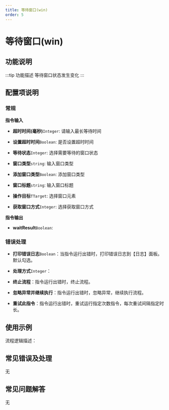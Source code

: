 ```yaml
---
title: 等待窗口(win)
order: 5
---
```


# 等待窗口(win)

## 功能说明

:::tip 功能描述
等待窗口状态发生变化
:::

## 配置项说明

### 常规

**指令输入**

- **超时时间(毫秒)**`Integer`: 请输入最长等待时间

- **设置超时时间**`Boolean`: 是否设置超时时间

- **等待状态**`Integer`: 选择需要等待的窗口状态

- **窗口类型**`string`: 输入窗口类型

- **添加窗口类型**`Boolean`: 添加窗口类型

- **窗口标题**`string`: 输入窗口标题

- **操作目标**`TTarget`: 选择窗口元素

- **获取窗口方式**`Integer`: 选择获取窗口方式


**指令输出**

- **waitResult**`Boolean`: 

### 错误处理

- **打印错误日志**`Boolean`：当指令运行出错时，打印错误日志到【日志】面板。默认勾选。

- **处理方式**`Integer`：

 - **终止流程**：指令运行出错时，终止流程。

 - **忽略异常并继续执行**：指令运行出错时，忽略异常，继续执行流程。

 - **重试此指令**：指令运行出错时，重试运行指定次数指令，每次重试间隔指定时长。

## 使用示例

流程逻辑描述：

## 常见错误及处理

无

## 常见问题解答

无

